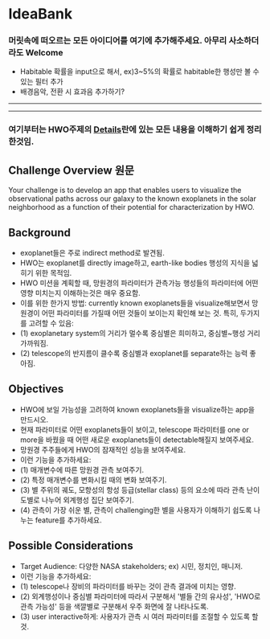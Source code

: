 # IdeaBank

### 머릿속에 떠오르는 모든 아이디어를 여기에 추가해주세요. 아무리 사소하더라도 Welcome

- Habitable 확률을 input으로 해서, ex)3~5%의 확률로 habitable한 행성만 볼 수 있는 필터 추가
- 배경음악, 전환 시 효과음 추가하기?

---
---
### 여기부터는 HWO주제의 [Details](https://www.spaceappschallenge.org/nasa-space-apps-2024/challenges/navigator-for-the-habitable-worlds-observatory-hwo-mapping-the-characterizable-exoplanets-in-our-galaxy/?tab=details)란에 있는 모든 내용을 이해하기 쉽게 정리한것임.

## Challenge Overview 원문
Your challenge is to develop an app that enables users to visualize the observational paths across our galaxy to the known exoplanets in the solar neighborhood as a function of their potential for characterization by HWO.

## Background
- exoplanet들은 주로 indirect method로 발견됨.
- HWO는 exoplanet를 directly image하고, earth-like bodies 행성의 지식을 넓히기 위한 목적임.
- HWO 미션을 계획할 때, 망원경의 파라미터가 관측가능 행성들의 파라미터에 어떤 영향 미치는지 이해하는것은 매우 중요함.
- 이를 위한 한가지 방법: currently known exoplanets들을 visualize해보면서 망원경이 어떤 파라미터를 가질때 어떤 것들이 보이는지 확인해 보는 것. 특히, 두가지를 고려할 수 있음:
- (1) exoplanetary system의 거리가 멀수록 중심별은 희미하고, 중심별~행성 거리 가까워짐.
- (2) telescope의 반지름이 클수록 중심별과 exoplanet를 separate하는 능력 좋아짐.

## Objectives
- HWO에 보일 가능성을 고려하여 known exoplanets들을 visualize하는 app을 만드시오.
- 현재 파라미터로 어떤 exoplanets들이 보이고, telescope 파라미터를 one or more을 바꿨을 때 어떤 새로운 exoplanets들이 detectable해질지 보여주세요.
- 망원경 주주들에게 HWO의 잠재적인 성능을 보여주세요.
- 이런 기능을 추가하세요:
- (1) 매개변수에 따른 망원경 관측 보여주기.
- (2) 특정 매개변수를 변화시킬 때의 변화 보여주기.
- (3) 별 주위의 궤도, 모항성의 항성 등급(stellar class) 등의 요소에 따라 관측 난이도별로 나누어 외계행성 집단 보여주기.
- (4) 관측이 가장 쉬운 별, 관측이 challenging한 별을 사용자가 이해하기 쉽도록 나누는 feature를 추가하세요.

## Possible Considerations
- Target Audience: 다양한 NASA stakeholders; ex) 시민, 정치인, 매니저.
- 이런 기능을 추가하세요:
- (1) telescope나 장비의 파라미터를 바꾸는 것이 관측 결과에 미치는 영향.
- (2) 외계행성이나 중심별 파라미터에 따라서 구분해서 '별들 간의 유사성', 'HWO로 관측 가능성' 등을 색깔별로 구분해서 우주 화면에 잘 나타나도록.
- (3) user interactive하게: 사용자가 관측 시 여러 파라미터를 조절할 수 있도록 할 것.

